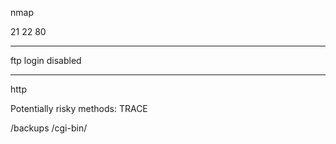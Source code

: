 nmap

21
22
80

***
ftp
login disabled

***

http

Potentially risky methods: TRACE

/backups
/cgi-bin/
